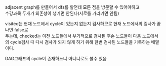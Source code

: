 adjacent graph를 만들어서 dfs를 할껀데 모든 점을 방문할 수 있어야하고  
수강과목 두개가 의존성이 생기면 안된다(서로를 가리키면 안됨)

visited는 현재 노드에서 cycle이 있는지 없는지 검사하므로 현재 노드에서의 검사가 끝나면 false로  
두는데, checked는 이전 노드들에서 부가적으로 검사된 후손 노드들이 다음 노드에서의 cycle검사 때
다시 검사가 되지 않게 하기 위해 한번 검사된 노드들을 기록하는 배열이다.

DAG그래프의 cycle이 존재하느냐 아니냐로도 볼수 있음

